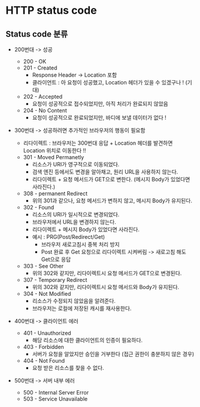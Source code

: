 # HTTP status code

## Status code 분류
- 200번대 -> 성공
	- 200 - OK
	- 201 - Created
		- Response Header -> Location 포함
		- 클라이언트 : 아 요청이 성공했고, Location 헤더가 있을 수 있겠구나 ! (기대)
	- 202 - Accepted
		- 요청이 성공적으로 접수되었지만, 아직 처리가 완료되지 않았음
	- 204 - No Content
		- 요청이 성공적으로 완료되었지만, 바디에 보낼 데이터가 없다 !
- 300번대 -> 성공하려면 추가적인 브라우저의 행동이 필요함
	- 리다이렉트 : 브라우저는 300번대 응답 + Location 헤더를 발견하면 Location 위치로 이동한다 !!
	- 301 - Moved Permanetly
		- 리소스가 URI가 영구적으로 이동되었다.
		- 검색 엔진 등에서도 변경을 알아채고, 원리 URL을 사용하지 않는다.
		- 리다이렉트 + 요청 메서드가 GET으로 변한다. (메시지 Body가 있었다면 사라진다.)
	- 308 - permanent Redirect
		- 위의 301과 같으나, 요청 메서드가 변하지 않고, 메시지 Body가 유지된다.
	- 302 - Found
		- 리소스의 URI가 일시적으로 변경되었다.
		- 브라우저에서 URL을 변경하지 않는다.
		- 리다이렉트 + 메시지 Body가 있었다면 사라진다.
		- 예시 : PRG(Post/Redirect/Get)
			- 브라우저 새로고침시 중복 처리 방지
			- Post 완료 후 Get 요청으로 리다이렉트 시켜버림 -> 새로고침 해도 Get으로 응답
	- 303 - See Other
		- 위의 302와 같지만, 리다이렉트시 요청 메서드가 GET으로 변경된다.
	- 307 - Temporary Redirect
		- 위의 302와 같지만, 리다이렉트시 요청 메서드와 Body가 유지된다.
	- 304 - Not Modified
		- 리소스가 수정되지 않았음을 알려준다.
		- 브라우저는 로컬에 저장된 캐시를 재사용한다.

- 400번대 -> 클라이언트 에러
	- 401 - Unauthorized
		-	해당 리소스에 대한 클라이언트의 인증이 필요하다.
	- 403 - Forbidden
		- 서버가 요청을 알았지만 승인을 거부한다 (접근 권한이 충분하지 않은 경우)
	- 404 - Not Found
		- 요청 받은 리소스를 찾을 수 없다.
- 500번대 -> 서버 내부 에러
	- 500 - Internal Server Error
	- 503 - Service Unavailable
